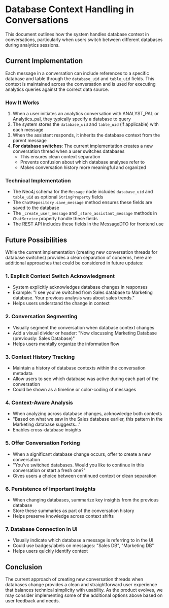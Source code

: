 # Database Context Handling in Conversations

This document outlines how the system handles database context in conversations, particularly when users switch between different databases during analytics sessions.

## Current Implementation

Each message in a conversation can include references to a specific database and table through the `database_uid` and `table_uid` fields. This context is maintained across the conversation and is used for executing analytics queries against the correct data source.

### How It Works

1. When a user initiates an analytics conversation with ANALYST_PAL or Analytics_pal, they typically specify a database to query
2. The system stores the `database_uid` and `table_uid` (if applicable) with each message
3. When the assistant responds, it inherits the database context from the parent message
4. **For database switches**: The current implementation creates a new conversation thread when a user switches databases
   - This ensures clean context separation
   - Prevents confusion about which database analyses refer to
   - Makes conversation history more meaningful and organized

### Technical Implementation

- The Neo4j schema for the `Message` node includes `database_uid` and `table_uid` as optional `StringProperty` fields
- The `ChatRepository.save_message` method ensures these fields are saved to the database
- The `_create_user_message` and `_store_assistant_message` methods in `ChatService` properly handle these fields
- The REST API includes these fields in the MessageDTO for frontend use

## Future Possibilities

While the current implementation (creating new conversation threads for database switches) provides a clean separation of concerns, here are additional approaches that could be considered in future updates:

### 1. Explicit Context Switch Acknowledgment
- System explicitly acknowledges database changes in responses
- Example: "I see you've switched from Sales database to Marketing database. Your previous analysis was about sales trends."
- Helps users understand the change in context

### 2. Conversation Segmenting
- Visually segment the conversation when database context changes
- Add a visual divider or header: "Now discussing Marketing Database (previously: Sales Database)"
- Helps users mentally organize the information flow

### 3. Context History Tracking
- Maintain a history of database contexts within the conversation metadata
- Allow users to see which database was active during each part of the conversation
- Could be shown as a timeline or color-coding of messages

### 4. Context-Aware Analysis
- When analyzing across database changes, acknowledge both contexts
- "Based on what we saw in the Sales database earlier, this pattern in the Marketing database suggests..."
- Enables cross-database insights

### 5. Offer Conversation Forking
- When a significant database change occurs, offer to create a new conversation
- "You've switched databases. Would you like to continue in this conversation or start a fresh one?"
- Gives users a choice between continued context or clean separation

### 6. Persistence of Important Insights
- When changing databases, summarize key insights from the previous database
- Store these summaries as part of the conversation history
- Helps preserve knowledge across context shifts

### 7. Database Connection in UI
- Visually indicate which database a message is referring to in the UI
- Could use badges/labels on messages: "Sales DB", "Marketing DB"
- Helps users quickly identify context

## Conclusion

The current approach of creating new conversation threads when databases change provides a clean and straightforward user experience that balances technical simplicity with usability. As the product evolves, we may consider implementing some of the additional options above based on user feedback and needs. 
